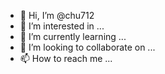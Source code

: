 - 👋 Hi, I’m @chu712
- 👀 I’m interested in ... 
- 🌱 I’m currently learning ... 
- 💞️ I’m looking to collaborate on ...
- 📫 How to reach me ...

<!---
chu712/chu712 is a ✨ special ✨ repository because its `README.md` (this file) appears on your GitHub profile.
You can click the Preview link to take a look at your changes.
--->
